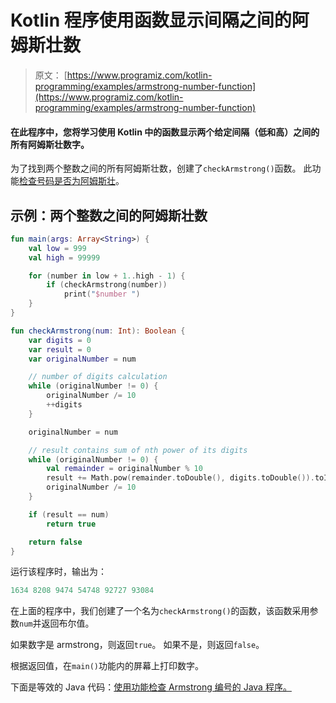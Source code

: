 # Kotlin 程序使用函数显示间隔之间的阿姆斯壮数

> 原文： [https://www.programiz.com/kotlin-programming/examples/armstrong-number-function](https://www.programiz.com/kotlin-programming/examples/armstrong-number-function)

#### 在此程序中，您将学习使用 Kotlin 中的函数显示两个给定间隔（低和高）之间的所有阿姆斯壮数字。

为了找到两个整数之间的所有阿姆斯壮数，创建了`checkArmstrong()`函数。 此功能[检查号码是否为阿姆斯壮](/kotlin-programming/examples/armstrong-number "Check armstrong number in Kotlin")。

## 示例：两个整数之间的阿姆斯壮数

```kt
fun main(args: Array<String>) {
    val low = 999
    val high = 99999

    for (number in low + 1..high - 1) {
        if (checkArmstrong(number))
            print("$number ")
    }
}

fun checkArmstrong(num: Int): Boolean {
    var digits = 0
    var result = 0
    var originalNumber = num

    // number of digits calculation
    while (originalNumber != 0) {
        originalNumber /= 10
        ++digits
    }

    originalNumber = num

    // result contains sum of nth power of its digits
    while (originalNumber != 0) {
        val remainder = originalNumber % 10
        result += Math.pow(remainder.toDouble(), digits.toDouble()).toInt()
        originalNumber /= 10
    }

    if (result == num)
        return true

    return false
}
```

运行该程序时，输出为：

```kt
1634 8208 9474 54748 92727 93084 
```

在上面的程序中，我们创建了一个名为`checkArmstrong()`的函数，该函数采用参数`num`并返回布尔值。

如果数字是 armstrong，则返回`true`。 如果不是，则返回`false`。

根据返回值，在`main()`功能内的屏幕上打印数字。

下面是等效的 Java 代码：[使用功能检查 Armstrong 编号的 Java 程序。](/java-programming/examples/armstrong-number-function "Java Program to Check Armstrong Number using Function")